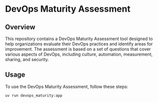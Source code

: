 # DevOps Maturity Assessment

## Overview

This repository contains a DevOps Maturity Assessment tool designed to help organizations evaluate their DevOps practices and identify areas for improvement. The assessment is based on a set of questions that cover various aspects of DevOps, including culture, automation, measurement, sharing, and security.

## Usage

To use the DevOps Maturity Assessment, follow these steps:

```bash
uv run devops_maturity:app

```
